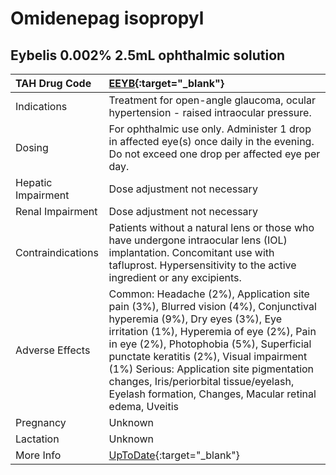 # Omidenepag isopropyl

## Eybelis 0.002% 2.5mL ophthalmic solution

| TAH Drug Code      | [EEYB](https://www.tahsda.org.tw/drugs/hissearch.php?drug_code=EEYB){:target="_blank"}                                                                                                                                                                                                                                                                                                                      |
|:-------------------|:------------------------------------------------------------------------------------------------------------------------------------------------------------------------------------------------------------------------------------------------------------------------------------------------------------------------------------------------------------------------------------------------------------|
| Indications        | Treatment for open-angle glaucoma, ocular hypertension - raised intraocular pressure.                                                                                                                                                                                                                                                                                                                       |
| Dosing             | For ophthalmic use only. Administer 1 drop in affected eye(s) once daily in the evening. Do not exceed one drop per affected eye per day.                                                                                                                                                                                                                                                                   |
| Hepatic Impairment | Dose adjustment not necessary                                                                                                                                                                                                                                                                                                                                                                               |
| Renal Impairment   | Dose adjustment not necessary                                                                                                                                                                                                                                                                                                                                                                               |
| Contraindications  | Patients without a natural lens or those who have undergone intraocular lens (IOL) implantation. Concomitant use with tafluprost. Hypersensitivity to the active ingredient or any excipients.                                                                                                                                                                                                              |
| Adverse Effects    | Common: Headache (2%), Application site pain (3%), Blurred vision (4%), Conjunctival hyperemia (9%), Dry eyes (3%), Eye irritation (1%), Hyperemia of eye (2%), Pain in eye (2%), Photophobia (5%), Superficial punctate keratitis (2%), Visual impairment (1%) Serious: Application site pigmentation changes, Iris/periorbital tissue/eyelash, Eyelash formation, Changes, Macular retinal edema, Uveitis |
| Pregnancy          | Unknown                                                                                                                                                                                                                                                                                                                                                                                                     |
| Lactation          | Unknown                                                                                                                                                                                                                                                                                                                                                                                                     |
| More Info          | [UpToDate](https://www.uptodate.com/contents/omidenepag-isopropyl-drug-information){:target="_blank"}                                                                                                                                                                                                                                                                                                       |

